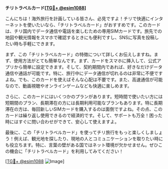 **チリトラベルカード[[TG💪+ @esim1088](https://t.me/s/esim1088)]**

こんにちは！海外旅行を計画している皆さん、必見ですよ！チリで快適にインターネットを使いたいなら、「チリトラベルカード」がおすすめです。このカードは、チリ国内でデータ通信や電話を楽しむための専用SIMカードです。旅先での地図や観光情報をスマホで確認するときにも便利ですし、SNSに写真を投稿したい時も手軽にできます。

まず、この「チリトラベルカード」の特徴について詳しくお伝えしますね。まず、使用方法がとても簡単なんです。まず、カードをスマホに挿入して、公式アプリから簡単に設定できます。そして、契約期間内であれば、好きなだけデータ通信や通話が可能です。特に、旅行中にデータ通信が切れるのは非常に不便ですよね。でも、このカードを使えばそんな心配は不要です。また、高速通信が可能なので、動画視聴やオンラインゲームなども快適に楽しめます。

さらに、このカードにはいくつかのプランがあります。短時間で使いたい方には短期間のプラン、長期滞在の方には長期利用可能なプランもあります。特に長期滞在の方は、毎回新しいSIMカードを購入するのは面倒ですよね。その点、このカードは繰り返し使用できるので経済的です。そして、サポートも万全！困った時にはすぐに問い合わせができて、安心して使えますよ。

最後に、この「チリトラベルカード」を使ってチリ旅行をもっと楽しくしましょう！例えば、観光地を探したり、現地の人とコミュニケーションを取りたい時にも役立ちます。特に、言葉の壁がある国ではネット環境が欠かせません。ぜひこの機会に「チリトラベルカード」を利用してみてください！

[[TG💪+ @esim1088](https://t.me/s/esim1088) ![Image](https://i.postimg.cc/Y0z9fWf4/image.png)]